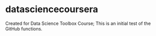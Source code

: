 datasciencecoursera
===================

Created for Data Science Toolbox Course; This is an initial test of the GitHub functions. 
